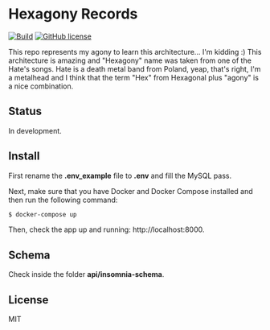 # Hexagony Records

[![Build](https://github.com/cyruzin/hexagony/workflows/Build/badge.svg)](https://github.com/cyruzin/hexagony/actions?query=workflow%3ABuild+branch%3Amaster) [![GitHub license](https://img.shields.io/github/license/Naereen/StrapDown.js.svg)](https://github.com/Naereen/StrapDown.js/blob/master/LICENSE)

This repo represents my agony to learn this architecture... I'm kidding :) This architecture is amazing and "Hexagony" name was taken from one of the Hate's songs. Hate is a death metal band from Poland, yeap, that's right, I'm a metalhead and I think that the term "Hex" from Hexagonal plus "agony" is a nice combination.

## Status

In development.

## Install

First rename the **.env_example** file to **.env** and fill the MySQL pass.

Next, make sure that you have Docker and Docker Compose installed and then run the following command:

```sh
$ docker-compose up
```

Then, check the app up and running: http://localhost:8000.

## Schema

Check inside the folder **api/insomnia-schema**. 

## License

MIT